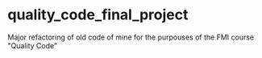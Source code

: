 # quality_code_final_project
Major refactoring of old code of mine for the purpouses of the FMI course "Quality Code"
